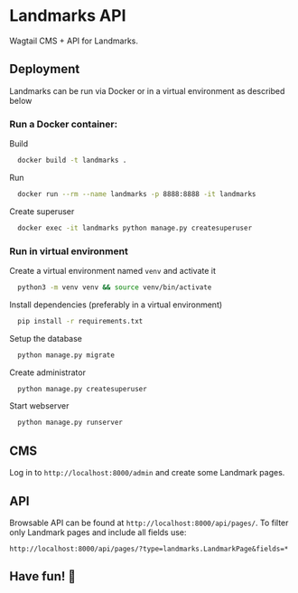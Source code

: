 
# Landmarks API

Wagtail CMS + API for Landmarks. 




## Deployment

Landmarks can be run via Docker or in a virtual environment as described below

### Run a Docker container:

Build

```bash
  docker build -t landmarks .
```

Run

```bash
  docker run --rm --name landmarks -p 8888:8888 -it landmarks
```

Create superuser

```bash
  docker exec -it landmarks python manage.py createsuperuser
```

### Run in virtual environment

Create a virtual environment named `venv` and activate it

```bash
  python3 -m venv venv && source venv/bin/activate
```

Install dependencies (preferably in a virtual environment)

```bash
  pip install -r requirements.txt
```

Setup the database

```bash
  python manage.py migrate
```

Create administrator
```bash
  python manage.py createsuperuser
```

Start webserver

```bash
  python manage.py runserver
```

## CMS

Log in to `http://localhost:8000/admin` and create some Landmark pages.

## API 

Browsable API can be found at `http://localhost:8000/api/pages/`. To filter only Landmark pages and include all fields use:

`http://localhost:8000/api/pages/?type=landmarks.LandmarkPage&fields=*`

## Have fun! 🚀